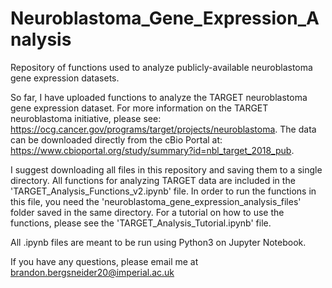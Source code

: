 # Neuroblastoma_Gene_Expression_Analysis
Repository of functions used to analyze publicly-available neuroblastoma gene expression datasets.

So far, I have uploaded functions to analyze the TARGET neuroblastoma gene expression dataset. For more information on the TARGET neuroblastoma initiative, please see: https://ocg.cancer.gov/programs/target/projects/neuroblastoma. The data can be downloaded directly from the cBio Portal at: https://www.cbioportal.org/study/summary?id=nbl_target_2018_pub.

I suggest downloading all files in this repository and saving them to a single directory. All functions for analyzing TARGET data are included in the 'TARGET_Analysis_Functions_v2.ipynb' file. In order to run the functions in this file, you need the 'neuroblastoma_gene_expression_analysis_files' folder saved in the same directory. For a tutorial on how to use the functions, please see the 'TARGET_Analysis_Tutorial.ipynb' file.

All .ipynb files are meant to be run using Python3 on Jupyter Notebook.

If you have any questions, please email me at brandon.bergsneider20@imperial.ac.uk

